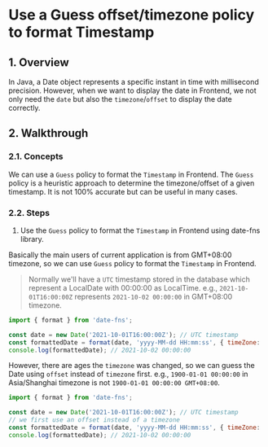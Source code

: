 # Use a Guess offset/timezone policy to format Timestamp

## 1. Overview

In Java, a Date object represents a specific instant in time with millisecond precision. However, when we want to display the date in Frontend, we not only need the `date` but also the `timezone`/`offset` to display the date correctly.

## 2. Walkthrough

### 2.1. Concepts

We can use a `Guess` policy to format the `Timestamp` in Frontend. The `Guess` policy is a heuristic approach to determine the timezone/offset of a given timestamp. It is not 100% accurate but can be useful in many cases.

### 2.2. Steps

1. Use the `Guess` policy to format the `Timestamp` in Frontend using date-fns library.

Basically the main users of current application is from GMT+08:00 timezone, so we can use `Guess` policy to format the `Timestamp` in Frontend.

> Normally we'll have a `UTC` timestamp stored in the database which represent a LocalDate with 00:00:00 as LocalTime. e.g., `2021-10-01T16:00:00Z` represents `2021-10-02 00:00:00` in GMT+08:00 timezone.

```javascript
import { format } from 'date-fns';

const date = new Date('2021-10-01T16:00:00Z'); // UTC timestamp
const formattedDate = format(date, 'yyyy-MM-dd HH:mm:ss', { timeZone: 'Asia/Shanghai' });
console.log(formattedDate); // 2021-10-02 00:00:00
```

However, there are ages the `timezone` was changed, so we can guess the Date using `offset` instead of `timezone` first. e.g., `1900-01-01 00:00:00` in Asia/Shanghai timezone is not `1900-01-01 00:00:00 GMT+08:00`.

```javascript
import { format } from 'date-fns';

const date = new Date('2021-10-01T16:00:00Z'); // UTC timestamp
// we first use an offset instead of a timezone
const formattedDate = format(date, 'yyyy-MM-dd HH:mm:ss', { timeZone: 'GMT+08:00' });
console.log(formattedDate); // 2021-10-02 00:00:00
```




